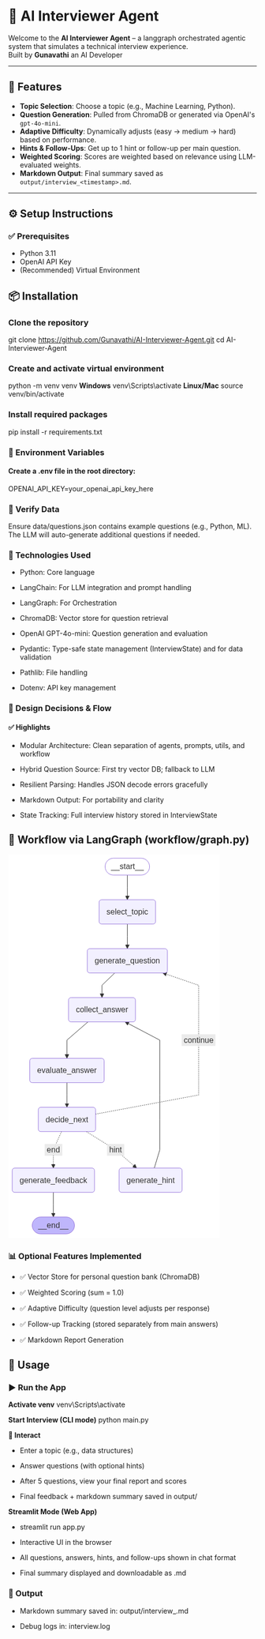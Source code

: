 # 🤖 AI Interviewer Agent

Welcome to the **AI Interviewer Agent** – a langgraph orchestrated agentic system that simulates a technical interview experience.  
Built by **Gunavathi** an AI Developer

---

## 🚀 Features

- **Topic Selection**: Choose a topic (e.g., Machine Learning, Python).
- **Question Generation**: Pulled from ChromaDB or generated via OpenAI's `gpt-4o-mini`.
- **Adaptive Difficulty**: Dynamically adjusts (easy → medium → hard) based on performance.
- **Hints & Follow-Ups**: Get up to 1 hint or follow-up per main question.
- **Weighted Scoring**: Scores are weighted based on relevance using LLM-evaluated weights.
- **Markdown Output**: Final summary saved as `output/interview_<timestamp>.md`.

---

## ⚙️ Setup Instructions

### ✅ Prerequisites
- Python 3.11
- OpenAI API Key
- (Recommended) Virtual Environment

## 📦 Installation


### Clone the repository
git clone https://github.com/Gunavathi/AI-Interviewer-Agent.git
cd AI-Interviewer-Agent

### Create and activate virtual environment
python -m venv venv
**Windows**
venv\\Scripts\\activate
**Linux/Mac**
source venv/bin/activate

### Install required packages
pip install -r requirements.txt

### 📄 Environment Variables
#### Create a .env file in the root directory:
OPENAI_API_KEY=your_openai_api_key_here

### 📁 Verify Data
Ensure data/questions.json contains example questions (e.g., Python, ML). The LLM will auto-generate additional questions if needed.


### 🧠 Technologies Used
- Python: Core language

- LangChain: For LLM integration and prompt handling

- LangGraph: For Orchestration

- ChromaDB: Vector store for question retrieval

- OpenAI GPT-4o-mini: Question generation and evaluation

- Pydantic: Type-safe state management (InterviewState) and for data validation

- Pathlib: File handling

- Dotenv: API key management


### 🧩 Design Decisions & Flow

#### ✅ Highlights
- Modular Architecture: Clean separation of agents, prompts, utils, and workflow

- Hybrid Question Source: First try vector DB; fallback to LLM

- Resilient Parsing: Handles JSON decode errors gracefully

- Markdown Output: For portability and clarity

- State Tracking: Full interview history stored in InterviewState

## 🔁 Workflow via LangGraph (workflow/graph.py)
![Workflow Diagram](final_workflow.png)


### 📊 Optional Features Implemented
- ✅ Vector Store for personal question bank (ChromaDB)

- ✅ Weighted Scoring (sum = 1.0)

- ✅ Adaptive Difficulty (question level adjusts per response)

- ✅ Follow-up Tracking (stored separately from main answers)

- ✅ Markdown Report Generation


## 🧪 Usage

### ▶️ Run the App

**Activate venv**
venv\Scripts\activate

**Start Interview (CLI mode)**
python main.py

**💬 Interact**
- Enter a topic (e.g., data structures)

- Answer questions (with optional hints)

- After 5 questions, view your final report and scores

- Final feedback + markdown summary saved in output/

**Streamlit Mode (Web App)**
- streamlit run app.py

- Interactive UI in the browser

- All questions, answers, hints, and follow-ups shown in chat format

- Final summary displayed and downloadable as .md

### 📁 Output
- Markdown summary saved in: output/interview_<timestamp>.md

- Debug logs in: interview.log